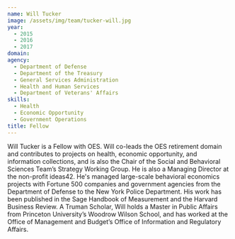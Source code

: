 ```yaml
---
name: Will Tucker
image: /assets/img/team/tucker-will.jpg
year: 
  - 2015
  - 2016
  - 2017
domain:
agency:
  - Department of Defense
  - Department of the Treasury
  - General Services Administration
  - Health and Human Services
  - Department of Veterans' Affairs
skills:
  - Health
  - Economic Opportunity
  - Government Operations
title: Fellow
---
```


Will Tucker is a Fellow with OES.  Will co-leads the OES retirement domain and contributes to projects on health, economic opportunity, and information collections, and is also the Chair of the Social and Behavioral Sciences Team’s Strategy Working Group.  He is also a Managing Director at the non-profit ideas42. He's managed large-scale behavioral economics projects with Fortune 500 companies and government agencies from the Department of Defense to the New York Police Department. His work has been published in the Sage Handbook of Measurement and the Harvard Business Review. A Truman Scholar, Will holds a Master in Public Affairs from Princeton University’s Woodrow Wilson School, and has worked at the Office of Management and Budget’s Office of Information and Regulatory Affairs.	

